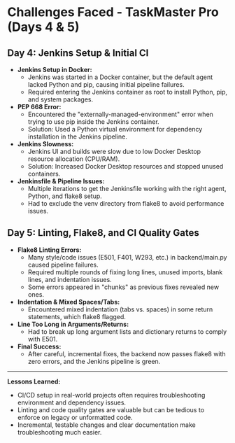 # Challenges Faced - TaskMaster Pro (Days 4 & 5)

## Day 4: Jenkins Setup & Initial CI
- **Jenkins Setup in Docker:**
  - Jenkins was started in a Docker container, but the default agent lacked Python and pip, causing initial pipeline failures.
  - Required entering the Jenkins container as root to install Python, pip, and system packages.
- **PEP 668 Error:**
  - Encountered the "externally-managed-environment" error when trying to use pip inside the Jenkins container.
  - Solution: Used a Python virtual environment for dependency installation in the Jenkins pipeline.
- **Jenkins Slowness:**
  - Jenkins UI and builds were slow due to low Docker Desktop resource allocation (CPU/RAM).
  - Solution: Increased Docker Desktop resources and stopped unused containers.
- **Jenkinsfile & Pipeline Issues:**
  - Multiple iterations to get the Jenkinsfile working with the right agent, Python, and flake8 setup.
  - Had to exclude the venv directory from flake8 to avoid performance issues.

## Day 5: Linting, Flake8, and CI Quality Gates
- **Flake8 Linting Errors:**
  - Many style/code issues (E501, F401, W293, etc.) in backend/main.py caused pipeline failures.
  - Required multiple rounds of fixing long lines, unused imports, blank lines, and indentation issues.
  - Some errors appeared in "chunks" as previous fixes revealed new ones.
- **Indentation & Mixed Spaces/Tabs:**
  - Encountered mixed indentation (tabs vs. spaces) in some return statements, which flake8 flagged.
- **Line Too Long in Arguments/Returns:**
  - Had to break up long argument lists and dictionary returns to comply with E501.
- **Final Success:**
  - After careful, incremental fixes, the backend now passes flake8 with zero errors, and the Jenkins pipeline is green.

---

**Lessons Learned:**
- CI/CD setup in real-world projects often requires troubleshooting environment and dependency issues.
- Linting and code quality gates are valuable but can be tedious to enforce on legacy or unformatted code.
- Incremental, testable changes and clear documentation make troubleshooting much easier. 